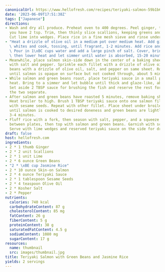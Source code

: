 ```yaml
---
canonicalUrl: https://www.hellofresh.com/recipes/teriyaki-salmon-59b1b6457cc0c107763f35d3
date: '2023-06-09T17:51:38Z'
tags: ["Japanese"]
directions:
- Wash and dry all produce. Preheat oven to 400 degrees. Peel ginger, then mince until
  you have 2 tsp. Trim, then thinly slice scallions, keeping greens and whites separate.
  Cut lime into wedges. Place rice in a fine mesh sieve and rinse under running water.
- "Heat a drizzle of olive oil in a medium pot over medium heat. Add ginger and scallion\
  \ whites and cook, tossing, until fragrant, 1-2 minutes. Add rice and toss to coat.\
  \ Pour in 1\xBC cups water and add a large pinch of salt. Cover, bring to a boil,\
  \ then lower heat and let simmer until water is absorbed, 15-20 minutes."
- Meanwhile, place salmon skin-side down in the center of a baking sheet and season
  with salt and pepper. Sprinkle each fillet with a drizzle of olive oil. Toss green
  beans with a drizzle of olive oil, salt, and pepper on same sheet. Roast in oven
  until salmon is opaque on surface but not cooked through, about 5 minutes.
- While salmon and green beans roast, place teriyaki sauce in a small pan over medium
  heat. Bring to a simmer and let bubble until thick and glaze-like, about 3 minutes.
  Set aside 2 TBSP sauce for brushing the fish and reserve the rest for serving, keeping
  the two separate.
- After salmon and green beans have roasted 5 minutes, remove baking sheet from oven.
  Heat broiler to high. Brush 1 TBSP teriyaki sauce onto one salmon fillet, then sprinkle
  with sesame seeds. Repeat with other fillet. Place sheet under broiler and broil
  until salmon is cooked to desired doneness and green beans are lightly browned,
  3-4 minutes.
- Fluff rice with a fork, then season with salt, pepper, and a squeeze of lime. Divide
  between plates, then top with salmon and green beans. Garnish with scallion greens.
  Serve with lime wedges and reserved teriyaki sauce on the side for drizzling over.
draft: false
host: hellofresh.com
ingredients:
- 2 * 1 thumb Ginger
- 2 * 2 unit Scallions
- 2 * 1 unit Lime
- 2 * 6 ounce Green Beans
- "2 * \xBE cup Jasmine Rice"
- 2 * 10 ounce Skin-on Salmon
- 2 * 4 ounce Teriyaki Sauce
- 2 * 1 tablespoon Sesame Seeds
- 2 * 4 teaspoon Olive Oil
- 2 * Kosher Salt
- 2 * Pepper
nutrients:
  calories: 740 kcal
  carbohydrateContent: 87 g
  cholesterolContent: 85 mg
  fatContent: 26 g
  fiberContent: 5 g
  proteinContent: 38 g
  saturatedFatContent: 4.5 g
  sodiumContent: 1080 mg
  sugarContent: 17 g
resources:
  name: thumbnail
  src: images/thumbnail.jpg
title: Teriyaki Salmon with Green Beans and Jasmine Rice
yields: 2 servings
---
```

